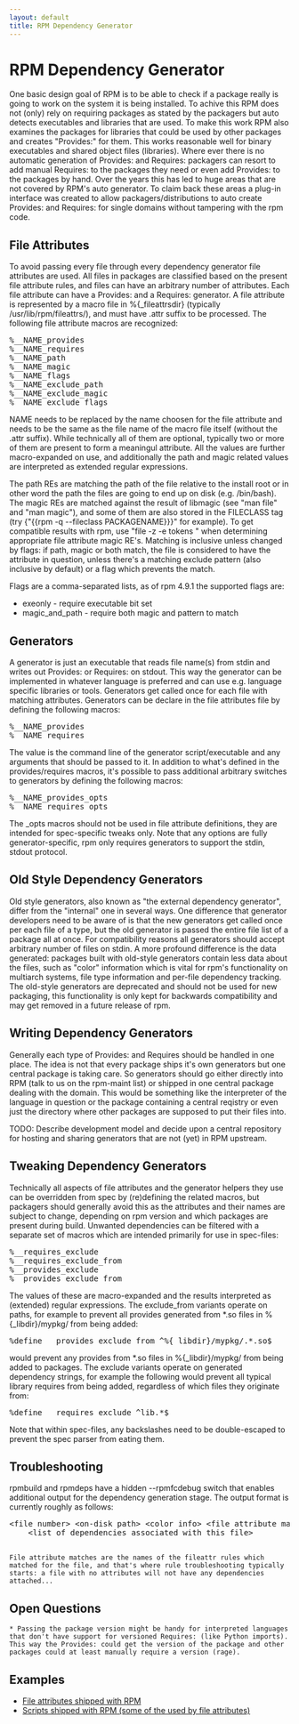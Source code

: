 ```yaml
---
layout: default
title: RPM Dependency Generator
---
```

# RPM Dependency Generator

One basic design goal of RPM is to be able to check if a package really is going to work on the system it is being installed. To achive this RPM does not (only) rely on requiring packages as stated by the packagers but auto detects executables and libraries that are used. To make this work RPM also examines the packages for libraries that could be used by other packages and creates "Provides:" for them. This works reasonable well for binary executables and shared object files (libraries). Where ever there is no automatic generation of Provides: and Requires: packagers can resort to add manual Requires: to the packages they need or even add Provides: to the packages by hand. Over the years this has led to huge areas that are not covered by RPM's auto generator. To claim back these areas a plug-in interface was created to allow packagers/distributions to auto create Provides: and Requires: for single domains without tampering with the rpm code.

## File Attributes
To avoid passing every file through every dependency generator file attributes are used. All files in packages are classified based on the present file attribute rules, and files can have an arbitrary number of attributes. Each file attribute can have a Provides: and a Requires: generator. A file attribute is represented by a macro file in %{_fileattrsdir} (typically /usr/lib/rpm/fileattrs/), and must have .attr suffix to be processed. The following file attribute macros are recognized:
<pre>
%__NAME_provides
%__NAME_requires
%__NAME_path
%__NAME_magic
%__NAME_flags
%__NAME_exclude_path
%__NAME_exclude_magic
%__NAME_exclude_flags
</pre>
NAME needs to be replaced by the name choosen for the file attribute and needs to be the same as the file name of the macro file itself (without the .attr suffix). While technically all of them are optional, typically two or more of them are present to form a meaningul attribute. All the values are further macro-expanded on use, and additionally the path and magic related values are interpreted as extended regular expressions.

The path REs are matching the path of the file relative to the install root or in other word the path the files are going to end up on disk (e.g. /bin/bash). The magic REs are matched against the result of libmagic (see "man file" and "man magic"), and some of them are also stored in the FILECLASS tag (try {"{{rpm -q --fileclass PACKAGENAME}}}" for example). To get compatible results with rpm, use "file -z -e tokens <file>" when determining appropriate file attribute magic RE's. Matching is inclusive unless changed by flags: if path, magic or both match, the file is considered to have the attribute in question, unless there's a matching exclude pattern (also inclusive by default) or a flag which prevents the match.

Flags are a comma-separated lists, as of rpm 4.9.1 the supported flags are:
* exeonly - require executable bit set
* magic_and_path - require both magic and pattern to match 

## Generators
A generator is just an executable that reads file name(s) from stdin and writes out Provides: or Requires: on stdout. This way the generator can be implemented in whatever language is preferred and can use e.g. language specific libraries or tools. Generators get called once for each file with matching attributes. Generators can be declare in the file attributes file by defining the following macros:
<pre>
%__NAME_provides
%__NAME_requires
</pre>
The value is the command line of the generator script/executable and any arguments that should be passed to it. In addition to what's defined in the provides/requires macros, it's possible to pass additional arbitrary switches to generators by defining the following macros:
<pre>
%__NAME_provides_opts
%__NAME_requires_opts
</pre>
The _opts macros should not be used in file attribute definitions, they are intended for spec-specific tweaks only. Note that any options are fully generator-specific, rpm only requires generators to support the stdin, stdout protocol.

## Old Style Dependency Generators
Old style generators, also known as "the external dependency generator", differ from the "internal" one in several ways. One difference that generator developers need to be aware of is that the new generators get called once per each file of a type, but the old generator is passed the entire file list of a package all at once. For compatibility reasons all generators should accept arbitrary number of files on stdin. A more profound difference is the data generated: packages built with old-style generators contain less data about the files, such as "color" information which is vital for rpm's functionality on multiarch systems, file type information and per-file dependency tracking. The old-style generators are deprecated and should not be used for new packaging, this functionality is only kept for backwards compatibility and may get removed in a future release of rpm.

## Writing Dependency Generators
Generally each type of Provides: and Requires should be handled in one place. The idea is not that every package ships it's own generators but one central package is taking care. So generators should go either directly into RPM (talk to us on the rpm-maint list) or shipped in one central package dealing with the domain. This would be something like the interpreter of the language in question or the package containing a central reqistry or even just the directory where other packages are supposed to put their files into.

TODO: Describe development model and decide upon a central repository for hosting and sharing generators that are not (yet) in RPM upstream.

## Tweaking Dependency Generators
Technically all aspects of file attributes and the generator helpers they use can be overridden from spec by (re)defining the related macros, but packagers should generally avoid this as the attributes and their names are subject to change, depending on rpm version and which packages are present during build. Unwanted dependencies can be filtered with a separate set of macros which are intended primarily for use in spec-files:
<pre>
%__requires_exclude
%__requires_exclude_from
%__provides_exclude
%__provides_exclude_from
</pre>
The values of these are macro-expanded and the results interpreted as (extended) regular expressions. The exclude_from variants operate on paths, for example to prevent all provides generated from *.so files in %{_libdir}/mypkg/ from being added:
<pre>
%define __provides_exclude_from ^%{_libdir}/mypkg/.*.so$
</pre>
would prevent any provides from *.so files in %{_libdir}/mypkg/ from being added to packages. The exclude variants operate on generated dependency strings, for example the following would prevent all typical library requires from being added, regardless of which files they originate from:
<pre>
%define __requires_exclude ^lib.*$
</pre>
Note that within spec-files, any backslashes need to be double-escaped to prevent the spec parser from eating them.

## Troubleshooting
rpmbuild and rpmdeps have a hidden --rpmfcdebug switch that enables additional output for the dependency generation stage. The output format is currently roughly as follows:
<pre>
&lt;file number&gt; &lt;on-disk path&gt; &lt;color info&gt; &lt;file attribute matches&gt;
    &lt;list of dependencies associated with this file&gt;
    </pre>
    File attribute matches are the names of the fileattr rules which matched for the file, and that's where rule troubleshooting typically starts: a file with no attributes will not have any dependencies attached...
## Open Questions
    * Passing the package version might be handy for interpreted languages that don't have support for versioned Requires: (like Python imports). This way the Provides: could get the version of the package and other packages could at least manually require a version (rage). 

## Examples
* [File attributes shipped with RPM](https://github.com/rpm-software-management/rpm/tree/master/fileattrs)
* [Scripts shipped with RPM (some of the used by file attributes)](https://github.com/rpm-software-management/rpm/tree/master/scripts)

